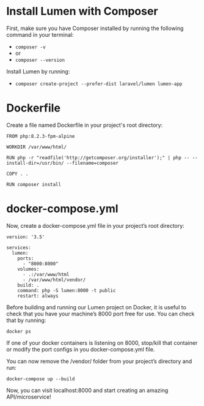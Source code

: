 # Install Lumen with Composer

First, make sure you have Composer installed by running the following command in your terminal:

- ```composer -v```
- or
- ```composer --version```

Install Lumen by running:

- ```composer create-project --prefer-dist laravel/lumen lumen-app```

# Dockerfile

Create a file named Dockerfile in your project's root directory:

```
FROM php:8.2.3-fpm-alpine

WORKDIR /var/www/html/

RUN php -r "readfile('http://getcomposer.org/installer');" | php -- --install-dir=/usr/bin/ --filename=composer

COPY . .

RUN composer install
```

# docker-compose.yml

Now, create a docker-compose.yml file in your project’s root directory: 

```
version: '3.5'

services:
  lumen:
    ports:
      - "8000:8000"
    volumes:
      - .:/var/www/html
      - /var/www/html/vendor/
    build: .
    command: php -S lumen:8000 -t public
    restart: always
```

Before building and running our Lumen project on Docker, it is useful to check that you have your machine’s 8000 port free for use. You can check that by running:

```docker ps```

If one of your docker containers is listening on 8000, stop/kill that container or modify the port configs in you docker-compose.yml file.

You can now remove the /vendor/ folder from your project’s directory and run:

```docker-compose up --build```

Now, you can visit localhost:8000 and start creating an amazing API/microservice!
